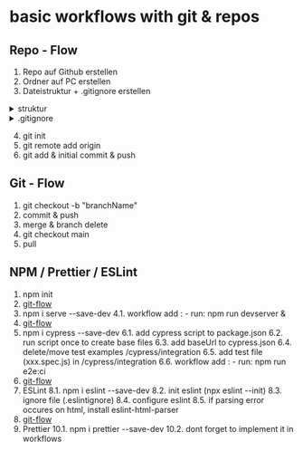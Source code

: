 # basic workflows with git & repos

## Repo - Flow
1. Repo auf Github erstellen
2. Ordner auf PC erstellen
3. Dateistruktur + .gitignore erstellen
<details>
<summary>struktur</summary>
<br>

src/ <br>
	index.html<br>
	script.js<br>
.github/workflows<br>
	workflow.yml<br>
.gitignore<br>
README.md<br>
</details>
<details>
  <summary>.gitignore</summary>
  <br>
    	[pre defined .gitignore](https://github.com/github/gitignore/blob/master/Node.gitignore)
</details>



4. git init
5. git remote add origin 
6. git add & initial commit & push

## Git - Flow
1. git checkout -b "branchName"
2. commit & push 
3. merge & branch delete
4. git checkout main 
5. pull

## NPM / Prettier / ESLint
1. npm init 
2. [git-flow](https://github.com/ChristianMLux/bootcamp-schedule/blob/main/FLOWS.md#git---flow)
3. npm i serve --save-dev
4.1. workflow add : - run: npm run devserver &
5. [git-flow](https://github.com/ChristianMLux/bootcamp-schedule/blob/main/FLOWS.md#git---flow)
6. npm i cypress --save-dev
	6.1. add cypress script to package.json
	6.2. run script once to create base files
	6.3. add baseUrl to cypress.json
	6.4. delete/move test examples /cypress/integration
	6.5. add test file (xxx.spec.js) in /cypress/integration
	6.6. workflow add : - run: npm run e2e:ci
7. [git-flow](https://github.com/ChristianMLux/bootcamp-schedule/blob/main/FLOWS.md#git---flow)
8. ESLint
	8.1. npm i eslint --save-dev 
	8.2. init eslint (npx eslint --init)
	8.3. ignore file (.eslintignore)
	8.4. configure eslint
	8.5. if parsing error occures on html, install eslint-html-parser
9. [git-flow](https://github.com/ChristianMLux/bootcamp-schedule/blob/main/FLOWS.md#git---flow)
10. Prettier 
	10.1. npm i prettier --save-dev
	10.2. dont forget to implement it in workflows
